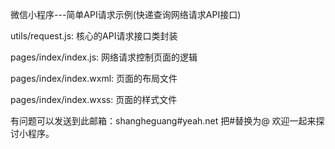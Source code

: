微信小程序---简单API请求示例(快递查询网络请求API接口)


utils/request.js:		核心的API请求接口类封装

pages/index/index.js:	网络请求控制页面的逻辑

pages/index/index.wxml:	页面的布局文件

pages/index/index.wxss: 页面的样式文件


有问题可以发送到此邮箱：shangheguang#yeah.net 把#替换为@
欢迎一起来探讨小程序。